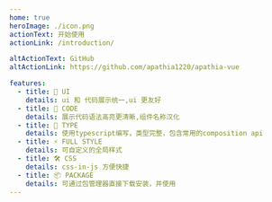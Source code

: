 ```yaml
---
home: true
heroImage: ./icon.png
actionText: 开始使用
actionLink: /introduction/

altActionText: GitHub
altActionLink: https://github.com/apathia1220/apathia-vue

features:
  - title: 🎉 UI
    details: ui 和 代码展示统一,ui 更友好
  - title: 📖 CODE
    details: 展示代码语法高亮更清晰,组件名称汉化
  - title: 🔩 TYPE
    details: 使用typescript编写，类型完整，包含常用的composition api
  - title: ⚡️ FULL STYLE
    details: 可自定义的全局样式
  - title: 🛠️ CSS
    details: css-in-js 方便快捷
  - title: 📦 PACKAGE
    details: 可通过包管理器直接下载安装，并使用
---
```

